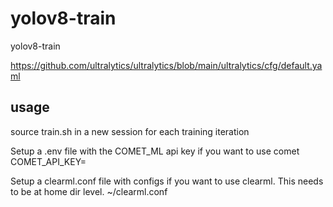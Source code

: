 # yolov8-train
yolov8-train


https://github.com/ultralytics/ultralytics/blob/main/ultralytics/cfg/default.yaml

## usage
source train.sh in a new session for each training iteration

Setup a .env file with the COMET_ML api key if you want to use comet<br />
COMET_API_KEY=<br />

Setup a clearml.conf file with configs if you want to use clearml. This needs to be at home dir level. ~/clearml.conf<br />
